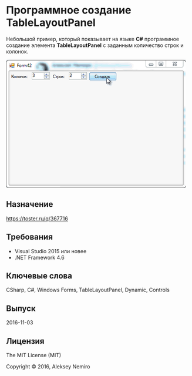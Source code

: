﻿# Программное создание TableLayoutPanel

Небольшой пример, который показывает на языке **C#** программное создание 
элемента **TableLayoutPanel** с заданным количество строк и колонок.

![Preview](preview.gif)

## Назначение

https://toster.ru/q/367716

## Требования

* Visual Studio 2015 или новее
* .NET Framework 4.6

## Ключевые слова

CSharp, C#, Windows Forms, TableLayoutPanel, Dynamic, Controls

## Выпуск

2016-11-03

## Лицензия

The MIT License (MIT)

Copyright © 2016, Aleksey Nemiro